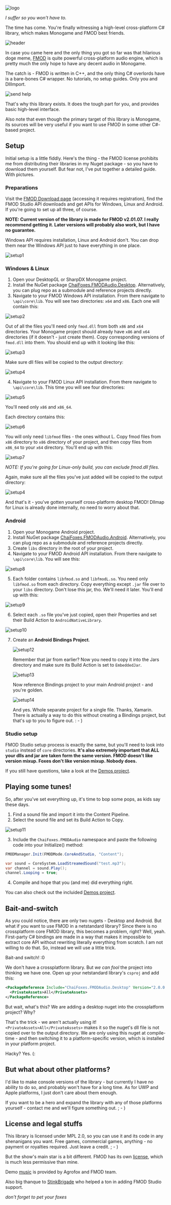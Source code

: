 

![logo](/Icon/icon.png)

*I suffer so you won't have to.*

The time has come. You're finally witnessing a high-level cross-platform C# library, which makes Monogame and FMOD best friends.

![header](/pics/ebites.png)

In case you came here and the only thing you got so far was that hilarious doge meme, [FMOD](http://fmod.org) is quite powerful cross-platform audio engine, which is pretty much the only hope to have any decent audio in Monogame. 

The catch is - FMOD is written in C++, and the only thing C# overlords have is a bare-bones C# wrapper. No tutorials, no setup guides. Only you and DllImport.

![send help](/pics/help.png)


That's why this library exists. It does the tough part for you, and provides basic high-level interface. 

Also note that even though the primary target of this library is Monogame, its sources will be very useful if you want to use FMOD in some other C#-based project.

## Setup

Initial setup is a little fiddly. Here's the thing - the FMOD license prohibits me from distributing their libraries in my Nuget package - so you have to download them yourself. But fear not, I've put together a detailed guide. With pictures.

### Preparations

Visit the [FMOD Download page](https://www.fmod.com/download) (accessing it requires registration), find the FMOD Studio API downloads and get APIs for Windows, Linux and Android. If you're going to set up all three, of course.

**NOTE: Current version of the library is made for FMOD v2.01.07. I really recommend getting it. Later versions will probably also work, but I have no guarantee.**


Windows API requires installation, Linux and Android don't. You can drop them near the Windows API just to have everything in one place.

![setup1](/pics/setup1.png)

### Windows & Linux

1. Open your DesktopGL or SharpDX Monogame project.
2. Install the NuGet package [ChaiFoxes.FMODAudio.Desktop](https://www.nuget.org/packages/ChaiFoxes.FMODAudio.Desktop/). Alternatively, you can plug repo as a submodule and reference projects directly.
3. Navigate to your FMOD Windows API installation. From there navigate to `\api\core\lib`. You will see two directories: `x64` and `x86`. Each one will contain this:

![setup2](/pics/setup2.png)


Out of all the files you'll need only `fmod.dll` from both `x86` and `x64` directories. Your Monogame project should already have `x86` and `x64` directories (if it doesn't - just create them). Copy corresponding versions of `fmod.dll` into them. You should end up with it looking like this:


![setup3](/pics/setup3.png)

Make sure dll files will be copied to the output directory:

![setup4](/pics/setup4.png)

4. Navigate to your FMOD Linux API installation. From there navigate to `\api\core\lib`. This time you will see four directories: 

![setup5](/pics/setup5.png)

You'll need only `x86` and `x86_64`.

Each directory contains this:

![setup6](/pics/setup6.png)

You will only need `libfmod` files - the ones without L. Copy fmod files from `x86` directory to `x86` directory of your project, and then copy files from `x86_64` to your `x64` directory. You'll end up with this:

![setup7](/pics/setup7.png)

*NOTE: If you're going for Linux-only build, you can exclude fmod.dll files.*

Again, make sure all the files you've just added will be copied to the output directory:

![setup4](/pics/setup4.png)

And that's it - you've gotten yourself cross-platform desktop FMOD! Dllmap for Linux is already done internally, no need to worry about that.

### Android

1. Open your Monogame Android project.
2. Install NuGet package [ChaiFoxes.FMODAudio.Android](https://www.nuget.org/packages/ChaiFoxes.FMODAudio.Android/). Alternatively, you can plug repo as a submodule and reference projects directly.
3. Create `libs` directory in the root of your project.
4. Navigate to your FMOD Android API installation. From there navigate to  `\api\core\lib`. You will see this:

![setup8](/pics/setup8.png)

5. Each folder contains `libfmod.so` and `libfmodL.so`. 
You need only `libfmod.so` from each directory. Copy everything except `.jar` file over to your `libs` directory. Don't lose this jar, tho. We'll need it later. You'll end up with this:

![setup9](/pics/setup9.png)

6. Select each `.so` file you've just copied, open their Properties and set their Build Action to `AndroidNativeLibrary`.

![setup10](/pics/setup10.png)

7. Create an **Android Bindings Project**.

   ![setup12](/pics/setup12.png)

   Remember that jar from earlier? Now you need to copy it into the Jars directory and make sure its Build Action is set to `EmbeddedJar`.

   ![setup13](/pics/setup13.png)

   Now reference Bindings project to your main Android project - and you're golden. 

   ![setup14](/pics/setup14.png)

   And yes. Whole separate project for a single file. Thanks, Xamarin. There is actually a way to do this without creating a Bindings project, but that's up to you to figure out. : - )

### Studio setup

FMOD Studio setup process is exactly the same, but you'll need to look into `studio` instead of `core` directories. **It's also extremely important that ALL your dlls and jar are taken form the same version. FMOD doesn't like version mixup. Foxes don't like version mixup. Nobody does.** 

If you still have questions, take a look at the [Demos project](/ChaiFoxes.FMODAudio.Demos).

## Playing some tunes!

So, after you've set everything up, it's time to bop some pops, as kids say these days.

1. Find a sound file and import it into the Content Pipeline.
2. Select the sound file and set its Build Action to Copy. 

![setup11](/pics/setup11.png)

3. Include the `ChaiFoxes.FMODAudio` namespace and paste the following code into your
Initialize() method:
```c#
FMODManager.Init(FMODMode.CoreAndStudio, "Content");

var sound = CoreSystem.LoadStreamedSound("test.mp3");
var channel = sound.Play();
channel.Looping = true;
```
4. Compile and hope that you (and me) did everything right.

You can also check out the incluided [Demos project](/ChaiFoxes.FMODAudio.Demos). 

## Bait-and-switch

As you could notice, there are only two nugets - Desktop and Android. But what if you want to use FMOD in a netstandard library? Since there is no crossplatform core FMOD library, this becomes a problem, right? Well, yeah. First-party C# bindings are made in a way that makes it impossible to extract core API without rewriting literally everything from scratch. I am not willing to do that. So, instead we will use a little trick. 

Bait-and switch! :0

We don't have a crossplatform library. But *we can fool* the project into thinking we have one. Open up your netstandard library's `csproj` and add this:

```xml
<PackageReference Include="ChaiFoxes.FMODAudio.Desktop" Version="2.0.0.0" >
  <PrivateAssets>All</PrivateAssets>
</PackageReference>
```

But wait, what's this? We are adding a desktop nuget into the crossplatform project? Why? 

That's the trick - we aren't actually using it! `<PrivateAssets>All</PrivateAssets>` makes it so the nuget's dll file is not copied over to the output directory. We are only using this nuget at compile-time - and then switching it to a platform-specific version, which is installed in your platform project. 

Hacky? Yes. (:

## But what about other platforms?

I'd like to make console versions of the library - but currently I have no ability
to do so, and probably won't have for a long time. As for UWP and Apple platforms,
I just don't care about them enough. 

If you want to be a hero and expand the library with any of those platforms yourself - 
contact me and we'll figure something out. ; - )


## License and legal stuffs

This library is licensed under MPL 2.0, so you can use it and its code in any 
shenanigans you want. Free games, commercial games, anything - no payment or 
royalties required. Just leave a credit. ; - )

But the show's main star is a bit different. FMOD has its own [license](https://fmod.com/licensing#faq), 
which is much less permissive than mine. 

Demo [music](https://www.youtube.com/watch?v=zZ81qi90E-Y) is provided by Agrofox and FMOD team.



Also big thanque to [StinkBrigade](https://github.com/StinkBrigade) who helped a ton in adding FMOD Studio support.

*don't forget to pet your foxes*